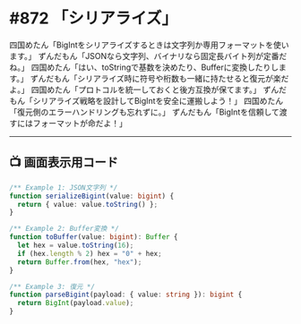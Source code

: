 # #872 「シリアライズ」

四国めたん「BigIntをシリアライズするときは文字列か専用フォーマットを使います。」
ずんだもん「JSONなら文字列、バイナリなら固定長バイト列が定番だね。」
四国めたん「はい、toStringで基数を決めたり、Bufferに変換したりします。」
ずんだもん「シリアライズ時に符号や桁数も一緒に持たせると復元が楽だよ。」
四国めたん「プロトコルを統一しておくと後方互換が保てます。」
ずんだもん「シリアライズ戦略を設計してBigIntを安全に運搬しよう！」
四国めたん「復元側のエラーハンドリングも忘れずに。」
ずんだもん「BigIntを信頼して渡すにはフォーマットが命だよ！」

---

## 📺 画面表示用コード

```typescript
/** Example 1: JSON文字列 */
function serializeBigint(value: bigint) {
  return { value: value.toString() };
}

/** Example 2: Buffer変換 */
function toBuffer(value: bigint): Buffer {
  let hex = value.toString(16);
  if (hex.length % 2) hex = "0" + hex;
  return Buffer.from(hex, "hex");
}

/** Example 3: 復元 */
function parseBigint(payload: { value: string }): bigint {
  return BigInt(payload.value);
}
```
